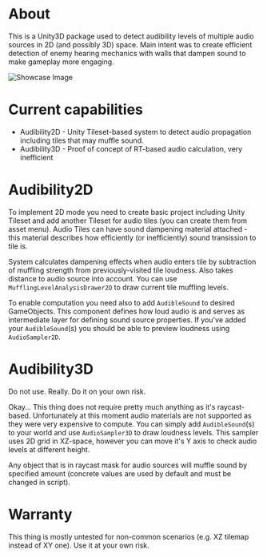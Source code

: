 # About
This is a Unity3D package used to detect audibility levels of multiple audio sources in 2D (and possibly 3D) space.
Main intent was to create efficient detection of enemy hearing mechanics with walls that dampen sound to make gameplay more engaging.

![Showcase Image](https://github.com/H1M4W4R1/AudibilitySystem-Unity3D/blob/master/Images/screenshot.png)

# Current capabilities
* Audibility2D - Unity Tileset-based system to detect audio propagation including tiles that may muffle sound.
* Audibility3D - Proof of concept of RT-based audio calculation, very inefficient

# Audibility2D
To implement 2D mode you need to create basic project including Unity Tileset and add another Tileset for audio tiles (you can create them from asset menu).
Audio Tiles can have sound dampening material attached - this material describes how efficiently (or inefficiently) sound transission to tile is.

System calculates dampening effects when audio enters tile by subtraction of muffling strength from previously-visited tile loudness. Also takes distance to audio source into account.
You can use `MufflingLevelAnalysisDrawer2D` to draw current tile muffling levels.

To enable computation you need also to add `AudibleSound` to desired GameObjects. This component defines how loud 
audio is and serves as intermediate layer for defining sound source properties.
If you've added your `AudibleSound`(s) you should be able to preview loudness using `AudioSampler2D`.

# Audibility3D
Do not use. Really. Do it on your own risk.

Okay... This thing does not require pretty much anything as it's raycast-based. Unfortunately at this moment audio materials are not supported as they were very expensive to compute.
You can simply add `AudibleSound`(s) to your world and use `AudioSampler3D` to draw loudness levels. This sampler uses 2D grid in XZ-space, however you can move it's Y axis to check audio levels at different height.

Any object that is in raycast mask for audio sources will muffle sound by specified amount (concrete values are used by default and must be changed in script).

# Warranty
This thing is mostly untested for non-common scenarios (e.g. XZ tilemap instead of XY one). Use it at your own risk.
